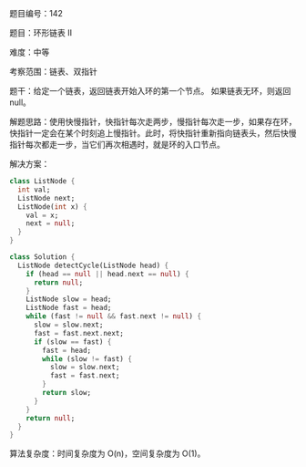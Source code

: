 题目编号：142

题目：环形链表 II

难度：中等

考察范围：链表、双指针

题干：给定一个链表，返回链表开始入环的第一个节点。 如果链表无环，则返回 null。

解题思路：使用快慢指针，快指针每次走两步，慢指针每次走一步，如果存在环，快指针一定会在某个时刻追上慢指针。此时，将快指针重新指向链表头，然后快慢指针每次都走一步，当它们再次相遇时，就是环的入口节点。

解决方案：

```dart
class ListNode {
  int val;
  ListNode next;
  ListNode(int x) {
    val = x;
    next = null;
  }
}

class Solution {
  ListNode detectCycle(ListNode head) {
    if (head == null || head.next == null) {
      return null;
    }
    ListNode slow = head;
    ListNode fast = head;
    while (fast != null && fast.next != null) {
      slow = slow.next;
      fast = fast.next.next;
      if (slow == fast) {
        fast = head;
        while (slow != fast) {
          slow = slow.next;
          fast = fast.next;
        }
        return slow;
      }
    }
    return null;
  }
}
```

算法复杂度：时间复杂度为 O(n)，空间复杂度为 O(1)。